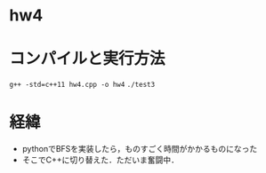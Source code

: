 # hw4

# コンパイルと実行方法

`g++ -std=c++11 hw4.cpp -o hw4`
`./test3`

# 経緯

- pythonでBFSを実装したら，ものすごく時間がかかるものになった
- そこでC++に切り替えた．ただいま奮闘中．